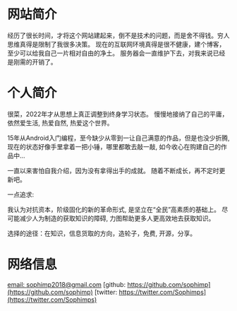 
# 网站简介

经历了很长时间，才将这个网站建起来，倒不是技术的问题，而是舍不得钱。穷人思维真得是限制了我很多决策。
现在的互联网环境真得是很不健康，建个博客，至少可以给我自己一片相对自由的净土。
服务器会一直维护下去，对我来说已经是刚需的开销了。

# 个人简介

很菜，2022年才从思想上真正调整到终身学习状态。
慢慢地接纳了自己的平庸，依然爱生活, 热爱自然, 热爱这个世界。

15年从Android入门编程，至今缺少从零到一让自己满意的作品，但是也没少折腾, 现在的状态好像手里拿着一把小锤，哪里都敢去敲一敲, 如今收心在购建自己的作品中...

一直以来害怕自我介绍，因为没有拿得出手的成就。 
随着不断成长，再不定时更新吧。

一点追求: 

我认为对抗资本，阶级固化的新的革命形式, 是坚立在“全民”高素质的基础上。
尽可能减少人为制造的获取知识的障碍, 力图帮助更多人更高效地去获取知识。

选择的途径：在知识，信息货取的方向，造轮子，免费, 开源，分享。

# 网络信息

[email: sophimp2018@gmail.com](sophimp2018@gmail.com)
[github: https://github.com/sophimp](https://github.com/sophimp)
[twitter: https://twitter.com/Sophimps](https://twitter.com/Sophimps)


